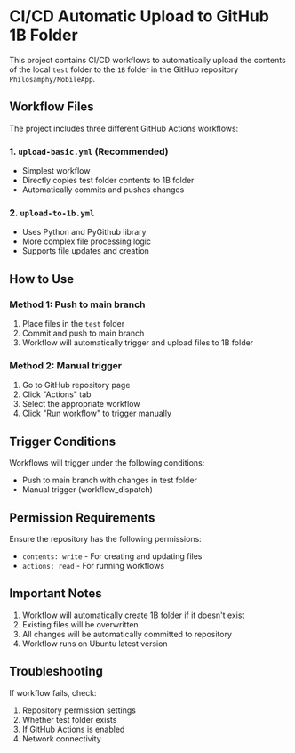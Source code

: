 # CI/CD Automatic Upload to GitHub 1B Folder

This project contains CI/CD workflows to automatically upload the contents of the local `test` folder to the `1B` folder in the GitHub repository `Philosamphy/MobileApp`.

## Workflow Files

The project includes three different GitHub Actions workflows:

### 1. `upload-basic.yml` (Recommended)
- Simplest workflow
- Directly copies test folder contents to 1B folder
- Automatically commits and pushes changes

### 2. `upload-to-1b.yml`
- Uses Python and PyGithub library
- More complex file processing logic
- Supports file updates and creation

## How to Use

### Method 1: Push to main branch
1. Place files in the `test` folder
2. Commit and push to main branch
3. Workflow will automatically trigger and upload files to 1B folder

### Method 2: Manual trigger
1. Go to GitHub repository page
2. Click "Actions" tab
3. Select the appropriate workflow
4. Click "Run workflow" to trigger manually

## Trigger Conditions

Workflows will trigger under the following conditions:
- Push to main branch with changes in test folder
- Manual trigger (workflow_dispatch)

## Permission Requirements

Ensure the repository has the following permissions:
- `contents: write` - For creating and updating files
- `actions: read` - For running workflows

## Important Notes

1. Workflow will automatically create 1B folder if it doesn't exist
2. Existing files will be overwritten
3. All changes will be automatically committed to repository
4. Workflow runs on Ubuntu latest version

## Troubleshooting

If workflow fails, check:
1. Repository permission settings
2. Whether test folder exists
3. If GitHub Actions is enabled
4. Network connectivity 